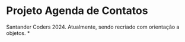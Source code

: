 # Projeto Agenda de Contatos

Santander Coders 2024. Atualmente, sendo recriado com orientação a objetos.
*